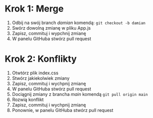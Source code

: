 # Krok 1: Merge
1. Odbij na swój branch *damian* komendą: `git checkout -b damian`
2. Swórz dowolną zmianę w pliku App.js
3. Zapisz, commituj i wypchnij zmianę
4. W panelu GitHuba stwórz pull request


# Krok 2: Konflikty
1. Otwtórz plik index.css
2. Stwórz jakiekolwiek zmiany
3. Zapisz, commituj i wychpnij zmianę
4. W panelu GitHuba stwórz pull request
5. Dociągnij zmiany z brancha *main* komendą `git pull origin main`
6. Rozwią konflikt
7. Zapisz, commituj i wychpnij zmianę
7. Ponownie, w panelu GitHuba stwórz pull request